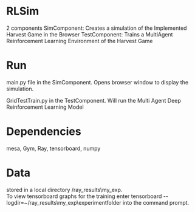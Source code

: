 # RLSim
2 components 
SimComponent: Creates a simulation of the Implemented Harvest Game in the Browser
TestComponent: Trains a MultiAgent Reinforcement Learning Environment of the Harvest Game
# Run 
main.py file in the SimComponent. Opens browser window to display the simulation. <br />

GridTestTrain.py in the TestComponent. Will run the Multi Agent Deep Reinforcement Learning Model<br />

# Dependencies
mesa, Gym, Ray, tensorboard, numpy
# Data 
stored in a local directory /ray_results\my_exp. <br />
To view tensorboard graphs for the training enter tensorboard --logdir=~/ray_results\my_exp\experimentfolder into the command prompt.
